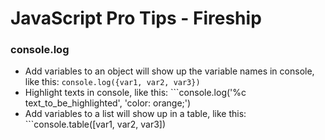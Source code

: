 # JavaScript Pro Tips - Fireship 

### console.log
* Add variables to an object will show up the variable names in console, like this: ```console.log({var1, var2, var3})```
* Highlight texts in console, like this: ```console.log('%c text_to_be_highlighted', 'color: orange;')
* Add variables to a list will show up in a table, like this: ```console.table([var1, var2, var3])
